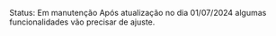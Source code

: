Status: Em manutenção
Após atualização no dia 01/07/2024 algumas funcionalidades vão precisar de ajuste.  